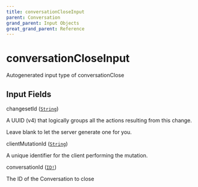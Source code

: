 ```yaml
---
title: conversationCloseInput
parent: Conversation
grand_parent: Input Objects
great_grand_parent: Reference
---
```


<h1>conversationCloseInput</h1>

Autogenerated input type of conversationClose

<h2>Input Fields</h2>

<div class="field-entry ">
  <span id="changeset_id" class="field-name anchored">changesetId (<code><a href="/docs/reference/scalar/string">String</a></code>)</span>

  <div class="description-wrapper">
   <p>A UUID (v4) that logically groups all the actions resulting from this change.</p>
<p>Leave blank to let the server generate one for you.</p>

  </div>
</div>

<div class="field-entry ">
  <span id="client_mutation_id" class="field-name anchored">clientMutationId (<code><a href="/docs/reference/scalar/string">String</a></code>)</span>

  <div class="description-wrapper">
   <p>A unique identifier for the client performing the mutation.</p>

  </div>
</div>

<div class="field-entry ">
  <span id="conversation_id" class="field-name anchored">conversationId (<code><a href="/docs/reference/scalar/id">ID!</a></code>)</span>

  <div class="description-wrapper">
   <p>The ID of the Conversation to close</p>

  </div>
</div>

